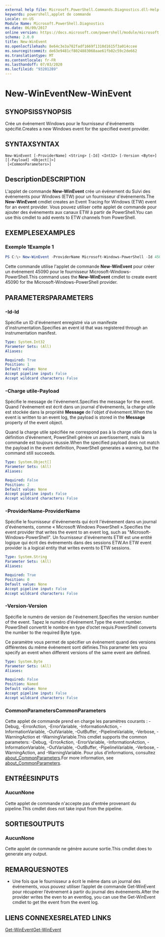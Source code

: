 ```yaml
---
external help file: Microsoft.PowerShell.Commands.Diagnostics.dll-Help.xml
keywords: powershell,applet de commande
Locale: en-US
Module Name: Microsoft.PowerShell.Diagnostics
ms.date: 06/09/2017
online version: https://docs.microsoft.com/powershell/module/microsoft.powershell.diagnostics/new-winevent?view=powershell-7&WT.mc_id=ps-gethelp
schema: 2.0.0
title: New-WinEvent
ms.openlocfilehash: 8e64c3e3a782fadf1669f1310d1615f3a014ccee
ms.sourcegitcommit: de63e9481cf8024883060aae61fb02c59c2de662
ms.translationtype: MT
ms.contentlocale: fr-FR
ms.lasthandoff: 07/03/2020
ms.locfileid: "93201289"
---
```

# <span data-ttu-id="83adb-103">New-WinEvent</span><span class="sxs-lookup"><span data-stu-id="83adb-103">New-WinEvent</span></span>

## <span data-ttu-id="83adb-104">SYNOPSIS</span><span class="sxs-lookup"><span data-stu-id="83adb-104">SYNOPSIS</span></span>
<span data-ttu-id="83adb-105">Crée un événement Windows pour le fournisseur d'événements spécifié.</span><span class="sxs-lookup"><span data-stu-id="83adb-105">Creates a new Windows event for the specified event provider.</span></span>

## <span data-ttu-id="83adb-106">SYNTAX</span><span class="sxs-lookup"><span data-stu-id="83adb-106">SYNTAX</span></span>

```
New-WinEvent [-ProviderName] <String> [-Id] <Int32> [-Version <Byte>] [[-Payload] <Object[]>]
 [<CommonParameters>]
```

## <span data-ttu-id="83adb-107">Description</span><span class="sxs-lookup"><span data-stu-id="83adb-107">DESCRIPTION</span></span>

<span data-ttu-id="83adb-108">L'applet de commande **New-WinEvent** crée un événement du Suivi des événements pour Windows (ETW) pour un fournisseur d'événements.</span><span class="sxs-lookup"><span data-stu-id="83adb-108">The **New-WinEvent** cmdlet creates an Event Tracing for Windows (ETW) event for an event provider.</span></span>
<span data-ttu-id="83adb-109">Vous pouvez utiliser cette applet de commande pour ajouter des événements aux canaux ETW à partir de PowerShell.</span><span class="sxs-lookup"><span data-stu-id="83adb-109">You can use this cmdlet to add events to ETW channels from PowerShell.</span></span>

## <span data-ttu-id="83adb-110">EXEMPLES</span><span class="sxs-lookup"><span data-stu-id="83adb-110">EXAMPLES</span></span>

### <span data-ttu-id="83adb-111">Exemple 1</span><span class="sxs-lookup"><span data-stu-id="83adb-111">Example 1</span></span>

```powershell
PS C:\> New-WinEvent -ProviderName Microsoft-Windows-PowerShell -Id 45090 -Payload @("Workflow", "Running")
```

<span data-ttu-id="83adb-112">Cette commande utilise l'applet de commande **New-WinEvent** pour créer un événement 45090 pour le fournisseur Microsoft-Windows-PowerShell.</span><span class="sxs-lookup"><span data-stu-id="83adb-112">This command uses the **New-WinEvent** cmdlet to create event 45090 for the Microsoft-Windows-PowerShell provider.</span></span>

## <span data-ttu-id="83adb-113">PARAMETERS</span><span class="sxs-lookup"><span data-stu-id="83adb-113">PARAMETERS</span></span>

### <span data-ttu-id="83adb-114">-Id</span><span class="sxs-lookup"><span data-stu-id="83adb-114">-Id</span></span>

<span data-ttu-id="83adb-115">Spécifie un ID d'événement enregistré via un manifeste d'instrumentation.</span><span class="sxs-lookup"><span data-stu-id="83adb-115">Specifies an event id that was registered through an instrumentation manifest.</span></span>

```yaml
Type: System.Int32
Parameter Sets: (All)
Aliases:

Required: True
Position: 1
Default value: None
Accept pipeline input: False
Accept wildcard characters: False
```

### <span data-ttu-id="83adb-116">-Charge utile</span><span class="sxs-lookup"><span data-stu-id="83adb-116">-Payload</span></span>

<span data-ttu-id="83adb-117">Spécifie le message de l'événement.</span><span class="sxs-lookup"><span data-stu-id="83adb-117">Specifies the message for the event.</span></span> <span data-ttu-id="83adb-118">Quand l'événement est écrit dans un journal d'événements, la charge utile est stockée dans la propriété **Message** de l'objet d'événement.</span><span class="sxs-lookup"><span data-stu-id="83adb-118">When the event is written to an event log, the payload is stored in the **Message** property of the event object.</span></span>

<span data-ttu-id="83adb-119">Quand la charge utile spécifiée ne correspond pas à la charge utile dans la définition d’événement, PowerShell génère un avertissement, mais la commande est toujours réussie.</span><span class="sxs-lookup"><span data-stu-id="83adb-119">When the specified payload does not match the payload in the event definition, PowerShell generates a warning, but the command still succeeds.</span></span>

```yaml
Type: System.Object[]
Parameter Sets: (All)
Aliases:

Required: False
Position: 2
Default value: None
Accept pipeline input: False
Accept wildcard characters: False
```

### <span data-ttu-id="83adb-120">-ProviderName</span><span class="sxs-lookup"><span data-stu-id="83adb-120">-ProviderName</span></span>

<span data-ttu-id="83adb-121">Spécifie le fournisseur d'événements qui écrit l'événement dans un journal d'événements, comme « Microsoft Windows PowerShell ».</span><span class="sxs-lookup"><span data-stu-id="83adb-121">Specifies the event provider that writes the event to an event log, such as "Microsoft-Windows-PowerShell".</span></span> <span data-ttu-id="83adb-122">Un fournisseur d'événements ETW est une entité logique qui écrit des événements dans des sessions ETW.</span><span class="sxs-lookup"><span data-stu-id="83adb-122">An ETW event provider is a logical entity that writes events to ETW sessions.</span></span>

```yaml
Type: System.String
Parameter Sets: (All)
Aliases:

Required: True
Position: 0
Default value: None
Accept pipeline input: False
Accept wildcard characters: False
```

### <span data-ttu-id="83adb-123">-Version</span><span class="sxs-lookup"><span data-stu-id="83adb-123">-Version</span></span>

<span data-ttu-id="83adb-124">Spécifie le numéro de version de l'événement.</span><span class="sxs-lookup"><span data-stu-id="83adb-124">Specifies the version number of the event.</span></span> <span data-ttu-id="83adb-125">Tapez le numéro d'événement.</span><span class="sxs-lookup"><span data-stu-id="83adb-125">Type the event number.</span></span> <span data-ttu-id="83adb-126">PowerShell convertit le nombre en type d’octet requis.</span><span class="sxs-lookup"><span data-stu-id="83adb-126">PowerShell converts the number to the required Byte type.</span></span>

<span data-ttu-id="83adb-127">Ce paramètre vous permet de spécifier un événement quand des versions différentes du même événement sont définies.</span><span class="sxs-lookup"><span data-stu-id="83adb-127">This parameter lets you specify an event when different versions of the same event are defined.</span></span>

```yaml
Type: System.Byte
Parameter Sets: (All)
Aliases:

Required: False
Position: Named
Default value: None
Accept pipeline input: False
Accept wildcard characters: False
```

### <span data-ttu-id="83adb-128">CommonParameters</span><span class="sxs-lookup"><span data-stu-id="83adb-128">CommonParameters</span></span>

<span data-ttu-id="83adb-129">Cette applet de commande prend en charge les paramètres courants : -Debug, -ErrorAction, -ErrorVariable, -InformationAction, -InformationVariable, -OutVariable, -OutBuffer, -PipelineVariable, -Verbose, -WarningAction et -WarningVariable.</span><span class="sxs-lookup"><span data-stu-id="83adb-129">This cmdlet supports the common parameters: -Debug, -ErrorAction, -ErrorVariable, -InformationAction, -InformationVariable, -OutVariable, -OutBuffer, -PipelineVariable, -Verbose, -WarningAction, and -WarningVariable.</span></span> <span data-ttu-id="83adb-130">Pour plus d’informations, consultez [about_CommonParameters](https://go.microsoft.com/fwlink/?LinkID=113216).</span><span class="sxs-lookup"><span data-stu-id="83adb-130">For more information, see [about_CommonParameters](https://go.microsoft.com/fwlink/?LinkID=113216).</span></span>

## <span data-ttu-id="83adb-131">ENTRÉES</span><span class="sxs-lookup"><span data-stu-id="83adb-131">INPUTS</span></span>

### <span data-ttu-id="83adb-132">Aucun</span><span class="sxs-lookup"><span data-stu-id="83adb-132">None</span></span>

<span data-ttu-id="83adb-133">Cette applet de commande n'accepte pas d'entrée provenant du pipeline.</span><span class="sxs-lookup"><span data-stu-id="83adb-133">This cmdlet does not take input from the pipeline.</span></span>

## <span data-ttu-id="83adb-134">SORTIES</span><span class="sxs-lookup"><span data-stu-id="83adb-134">OUTPUTS</span></span>

### <span data-ttu-id="83adb-135">Aucun</span><span class="sxs-lookup"><span data-stu-id="83adb-135">None</span></span>

<span data-ttu-id="83adb-136">Cette applet de commande ne génère aucune sortie.</span><span class="sxs-lookup"><span data-stu-id="83adb-136">This cmdlet does to generate any output.</span></span>

## <span data-ttu-id="83adb-137">REMARQUES</span><span class="sxs-lookup"><span data-stu-id="83adb-137">NOTES</span></span>

* <span data-ttu-id="83adb-138">Une fois que le fournisseur a écrit le même dans un journal des événements, vous pouvez utiliser l’applet de commande Get-WinEvent pour récupérer l’événement à partir du journal des événements.</span><span class="sxs-lookup"><span data-stu-id="83adb-138">After the provider writes the even to an eventlog, you can use the Get-WinEvent cmdlet to get the event from the event log.</span></span>

## <span data-ttu-id="83adb-139">LIENS CONNEXES</span><span class="sxs-lookup"><span data-stu-id="83adb-139">RELATED LINKS</span></span>

[<span data-ttu-id="83adb-140">Get-WinEvent</span><span class="sxs-lookup"><span data-stu-id="83adb-140">Get-WinEvent</span></span>](Get-WinEvent.md)
